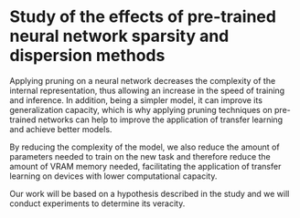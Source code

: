# Study of the effects of pre-trained neural network sparsity and dispersion methods

Applying pruning on a neural network decreases the complexity of the internal representation, thus allowing an increase in the speed of training and inference. In addition, being a simpler model, it can improve its generalization capacity, which is why applying pruning techniques on pre-trained networks can help to improve the application of transfer learning and achieve better models.

By reducing the complexity of the model, we also reduce the amount of parameters needed to train on the new task and therefore reduce the amount of VRAM memory needed, facilitating the application of transfer learning on devices with lower computational capacity.

Our work will be based on a hypothesis described in the study and we will conduct experiments to determine its veracity.